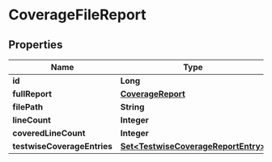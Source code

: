 

# CoverageFileReport


## Properties

| Name | Type | Description | Notes |
|------------ | ------------- | ------------- | -------------|
|**id** | **Long** |  |  [optional] |
|**fullReport** | [**CoverageReport**](CoverageReport.md) |  |  [optional] |
|**filePath** | **String** |  |  [optional] |
|**lineCount** | **Integer** |  |  [optional] |
|**coveredLineCount** | **Integer** |  |  [optional] |
|**testwiseCoverageEntries** | [**Set&lt;TestwiseCoverageReportEntry&gt;**](TestwiseCoverageReportEntry.md) |  |  [optional] |



